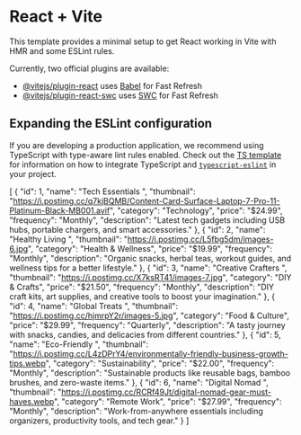 # React + Vite

This template provides a minimal setup to get React working in Vite with HMR and some ESLint rules.

Currently, two official plugins are available:

- [@vitejs/plugin-react](https://github.com/vitejs/vite-plugin-react/blob/main/packages/plugin-react) uses [Babel](https://babeljs.io/) for Fast Refresh
- [@vitejs/plugin-react-swc](https://github.com/vitejs/vite-plugin-react/blob/main/packages/plugin-react-swc) uses [SWC](https://swc.rs/) for Fast Refresh

## Expanding the ESLint configuration

If you are developing a production application, we recommend using TypeScript with type-aware lint rules enabled. Check out the [TS template](https://github.com/vitejs/vite/tree/main/packages/create-vite/template-react-ts) for information on how to integrate TypeScript and [`typescript-eslint`](https://typescript-eslint.io) in your project.





[
  {
    "id": 1,
    "name": "Tech Essentials ",
    "thumbnail": "https://i.postimg.cc/q7kjBQMB/Content-Card-Surface-Laptop-7-Pro-11-Platinum-Black-MB001.avif",
    "category": "Technology",
    "price": "$24.99",
    "frequency": "Monthly",
    "description": "Latest tech gadgets including USB hubs, portable chargers, and smart accessories."
  },
  {
    "id": 2,
    "name": "Healthy Living ",
    "thumbnail": "https://i.postimg.cc/L5fbg5dm/images-6.jpg",
    "category": "Health & Wellness",
    "price": "$19.99",
    "frequency": "Monthly",
    "description": "Organic snacks, herbal teas, workout guides, and wellness tips for a better lifestyle."
  },
  {
    "id": 3,
    "name": "Creative Crafters ",
    "thumbnail": "https://i.postimg.cc/X7ksRT41/images-7.jpg",
    "category": "DIY & Crafts",
    "price": "$21.50",
    "frequency": "Monthly",
    "description": "DIY craft kits, art supplies, and creative tools to boost your imagination."
  },
  {
    "id": 4,
    "name": "Global Treats ",
    "thumbnail": "https://i.postimg.cc/hjmrpY2r/images-5.jpg",
    "category": "Food & Culture",
    "price": "$29.99",
    "frequency": "Quarterly",
    "description": "A tasty journey with snacks, candies, and delicacies from different countries."
  },
  {
    "id": 5,
    "name": "Eco-Friendly ",
    "thumbnail": "https://i.postimg.cc/L4zDPrY4/environmentally-friendly-business-growth-tips.webp",
    "category": "Sustainability",
    "price": "$22.00",
    "frequency": "Monthly",
    "description": "Sustainable products like reusable bags, bamboo brushes, and zero-waste items."
  },
  {
    "id": 6,
    "name": "Digital Nomad ",
    "thumbnail": "https://i.postimg.cc/RCRf49Jt/digital-nomad-gear-must-haves.webp",
    "category": "Remote Work",
    "price": "$27.99",
    "frequency": "Monthly",
    "description": "Work-from-anywhere essentials including organizers, productivity tools, and tech gear."
  }
]
